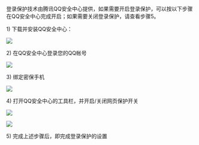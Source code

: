 
登录保护技术由腾讯QQ安全中心提供，如果需要开启登录保护，可以按以下步骤在QQ安全中心完成开启；如果需要关闭登录保护，请查看步骤5。

1) 下载并安装QQ安全中心：

![](http://i.imgur.com/qN6RbXG.png)

2) 在QQ安全中心登录您的QQ帐号

![](http://i.imgur.com/Zn7WxNy.png)

3) 绑定密保手机

![](http://i.imgur.com/JuaePRQ.png)

4) 打开QQ安全中心的工具栏，并开启/关闭网页保护开关

![](http://i.imgur.com/EmWYRv8.png)

![](http://i.imgur.com/QFzWrxL.png)

5) 完成上述步骤后，即完成登录保护的设置